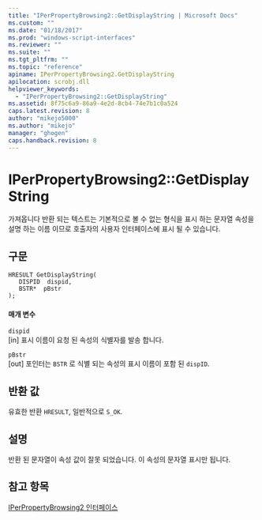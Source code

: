 ```yaml
---
title: "IPerPropertyBrowsing2::GetDisplayString | Microsoft Docs"
ms.custom: ""
ms.date: "01/18/2017"
ms.prod: "windows-script-interfaces"
ms.reviewer: ""
ms.suite: ""
ms.tgt_pltfrm: ""
ms.topic: "reference"
apiname: IPerPropertyBrowsing2.GetDisplayString
apilocation: scrobj.dll
helpviewer_keywords: 
  - "IPerPropertyBrowsing2::GetDisplayString"
ms.assetid: 8f75c6a9-86a9-4e2d-8cb4-74e7b1c0a524
caps.latest.revision: 8
author: "mikejo5000"
ms.author: "mikejo"
manager: "ghogen"
caps.handback.revision: 8
---
```

# IPerPropertyBrowsing2::GetDisplayString
가져옵니다 반환 되는 텍스트는 기본적으로 볼 수 없는 형식을 표시 하는 문자열 속성을 설명 하는 이름 이므로 호출자의 사용자 인터페이스에 표시 될 수 있습니다.  
  
## 구문  
  
```  
HRESULT GetDisplayString(  
   DISPID  dispid,  
   BSTR*  pBstr  
);  
```  
  
#### 매개 변수  
 `dispid`  
 \[in\] 표시 이름이 요청 된 속성의 식별자를 발송 합니다.  
  
 `pBstr`  
 \[out\] 포인터는 `BSTR` 로 식별 되는 속성의 표시 이름이 포함 된 `dispID`.  
  
## 반환 값  
 유효한 반환 `HRESULT`, 일반적으로 `S_OK`.  
  
## 설명  
 반환 된 문자열이 속성 값이 잘못 되었습니다.  이 속성의 문자열 표시만 됩니다.  
  
## 참고 항목  
 [IPerPropertyBrowsing2 인터페이스](../../winscript/reference/iperpropertybrowsing2-interface-1.md)